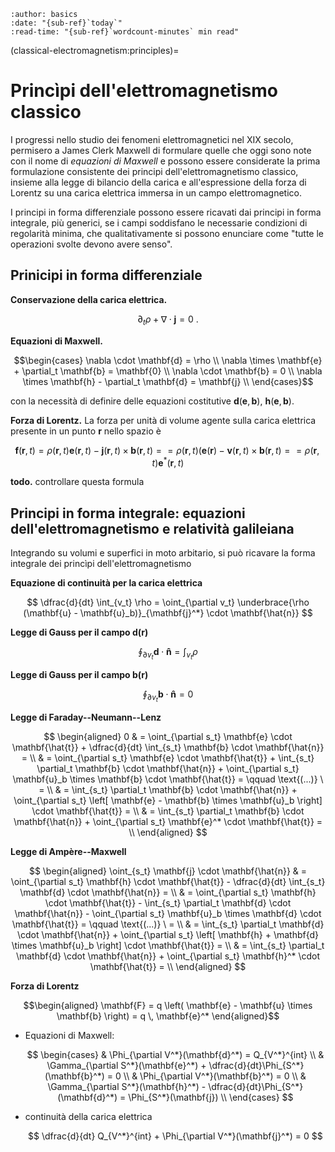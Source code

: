 ```{article-info}
:author: basics
:date: "{sub-ref}`today`"
:read-time: "{sub-ref}`wordcount-minutes` min read"
```

(classical-electromagnetism:principles)=
# Princìpi dell'elettromagnetismo classico

I progressi nello studio dei fenomeni elettromagnetici nel XIX secolo, permisero a James Clerk Maxwell di formulare quelle che oggi sono note con il nome di *equazioni di Maxwell* e possono essere considerate la prima formulazione consistente dei principi dell'elettromagnetismo classico, insieme alla legge di bilancio della carica e all'espressione della forza di Lorentz su una carica elettrica immersa in un campo elettromagnetico.

I principi in forma differenziale possono essere ricavati dai principi in forma integrale, più generici, se i campi soddisfano le necessarie condizioni di regolarità minima, che qualitativamente si possono enunciare come "tutte le operazioni svolte devono avere senso".

## Prinicipi in forma differenziale
**Conservazione della carica elettrica.**

$$\partial_t \rho + \nabla \cdot \mathbf{j} = 0 \ .$$

**Equazioni di Maxwell.**

$$\begin{cases}
 \nabla \cdot \mathbf{d} = \rho \\
 \nabla \times \mathbf{e} + \partial_t \mathbf{b} = \mathbf{0} \\ 
 \nabla \cdot \mathbf{b} = 0 \\
 \nabla \times \mathbf{h} - \partial_t \mathbf{d} = \mathbf{j} \\
\end{cases}$$

con la necessità di definire delle equazioni costitutive $\mathbf{d}(\mathbf{e}, \mathbf{b})$, $\mathbf{h}(\mathbf{e}, \mathbf{b})$.

**Forza di Lorentz.** La forza per unità di volume agente sulla carica elettrica presente in un punto $\mathbf{r}$ nello spazio è

$$
  \mathbf{f}(\mathbf{r},t) = \rho(\mathbf{r},t) \mathbf{e}(\mathbf{r},t) - \mathbf{j}(\mathbf{r},t) \times \mathbf{b}(\mathbf{r},t) =
                           = \rho(\mathbf{r},t) \left( \mathbf{e}(\mathbf{r}) - \mathbf{v}(\mathbf{r},t) \times \mathbf{b}(\mathbf{r},t) = 
                           = \rho(\mathbf{r},t) \mathbf{e}^*(\mathbf{r},t) 
$$

**todo.** controllare questa formula


## Principi in forma integrale: equazioni dell'elettromagnetismo e relatività galileiana

Integrando su volumi e superfici in moto arbitario, si può ricavare la forma integrale dei princìpi dell'elettromagnetismo

**Equazione di continuità per la carica elettrica**

$$
    \dfrac{d}{dt} \int_{v_t}  \rho = \oint_{\partial v_t} \underbrace{\rho (\mathbf{u} - \mathbf{u}_b)}_{\mathbf{j}^*} \cdot \mathbf{\hat{n}}
$$

**Legge di Gauss per il campo $\mathbf{d}(\mathbf{r})$**

$$
    \oint_{\partial v_t} \mathbf{d} \cdot \mathbf{\hat{n}} = \int_{v_t} \rho
$$

**Legge di Gauss per il campo $\mathbf{b}(\mathbf{r})$**

$$
    \oint_{\partial v_t} \mathbf{b} \cdot \mathbf{\hat{n}} = 0
$$

**Legge di Faraday--Neumann--Lenz**

$$
\begin{aligned}
    0 & = \oint_{\partial s_t} \mathbf{e} \cdot \mathbf{\hat{t}} + \dfrac{d}{dt} \int_{s_t} \mathbf{b} \cdot \mathbf{\hat{n}} = \\
      & = \oint_{\partial s_t} \mathbf{e} \cdot \mathbf{\hat{t}} + \int_{s_t} \partial_t \mathbf{b} \cdot \mathbf{\hat{n}} + \oint_{\partial s_t} \mathbf{u}_b \times \mathbf{b} \cdot \mathbf{\hat{t}} = \qquad \text{(...)} \ = \\ 
      & = \int_{s_t} \partial_t \mathbf{b} \cdot \mathbf{\hat{n}} + \oint_{\partial s_t} \left[ \mathbf{e} - \mathbf{b} \times \mathbf{u}_b \right] \cdot \mathbf{\hat{t}} = \\
      & = \int_{s_t} \partial_t \mathbf{b} \cdot \mathbf{\hat{n}} + \oint_{\partial s_t} \mathbf{e}^* \cdot \mathbf{\hat{t}} = \\
\end{aligned}
$$

**Legge di Ampère--Maxwell**

$$
\begin{aligned}
    \oint_{s_t} \mathbf{j} \cdot \mathbf{\hat{n}} & = \oint_{\partial s_t} \mathbf{h} \cdot \mathbf{\hat{t}} - \dfrac{d}{dt} \int_{s_t} \mathbf{d} \cdot \mathbf{\hat{n}} = \\
      & = \oint_{\partial s_t} \mathbf{h} \cdot \mathbf{\hat{t}} - \int_{s_t} \partial_t \mathbf{d} \cdot \mathbf{\hat{n}} - \oint_{\partial s_t} \mathbf{u}_b \times \mathbf{d} \cdot \mathbf{\hat{t}} = \qquad \text{(...)} \ = \\ 
      & = \int_{s_t} \partial_t \mathbf{d} \cdot \mathbf{\hat{n}} + \oint_{\partial s_t} \left[ \mathbf{h} + \mathbf{d} \times \mathbf{u}_b \right] \cdot \mathbf{\hat{t}} = \\
      & = \int_{s_t} \partial_t \mathbf{d} \cdot \mathbf{\hat{n}} + \oint_{\partial s_t} \mathbf{h}^* \cdot \mathbf{\hat{t}} = \\
\end{aligned}
$$

**Forza di Lorentz**

$$\begin{aligned}
  \mathbf{F} = q \left( \mathbf{e} - \mathbf{u} \times \mathbf{b} \right) = q \, \mathbf{e}^*
\end{aligned}$$



- Equazioni di Maxwell:

    $$
        \begin{cases}
            &  \Phi_{\partial V^*}(\mathbf{d}^*) = Q_{V^*}^{int} \\
            &  \Gamma_{\partial S^*}(\mathbf{e}^*) + \dfrac{d}{dt}\Phi_{S^*}(\mathbf{b}^*) = 0 \\
            &  \Phi_{\partial V^*}(\mathbf{b}^*) = 0 \\
            &  \Gamma_{\partial S^*}(\mathbf{h}^*) - \dfrac{d}{dt}\Phi_{S^*}(\mathbf{d}^*) = \Phi_{S^*}(\mathbf{j}) \\
        \end{cases}
    $$

- continuità della carica elettrica

    $$
        \dfrac{d}{dt} Q_{V^*}^{int} + \Phi_{\partial V^*}(\mathbf{j}^*) = 0
    $$


